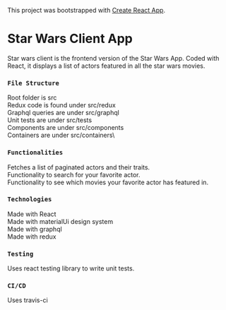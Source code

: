 
This project was bootstrapped with [Create React App](https://github.com/facebook/create-react-app).

# Star Wars Client App

Star wars client is the frontend version of the Star Wars App. Coded with React, it displays a list of actors featured in all the star wars movies.

### `File Structure`
Root folder is src\
Redux code is found under src/redux\
Graphql queries are under src/graphql\
Unit tests are under src/tests\
Components are under src/components\
Containers are under src/containers\
### `Functionalities`

Fetches a list of paginated actors and their traits.\
Functionality to search for your favorite actor.\
Functionality to see which movies your favorite actor has featured in.

### `Technologies`

Made with React\
Made with materialUi design system\
Made with graphql\
Made with redux

### `Testing`

Uses react testing library to write unit tests.

### `CI/CD`    

Uses travis-ci